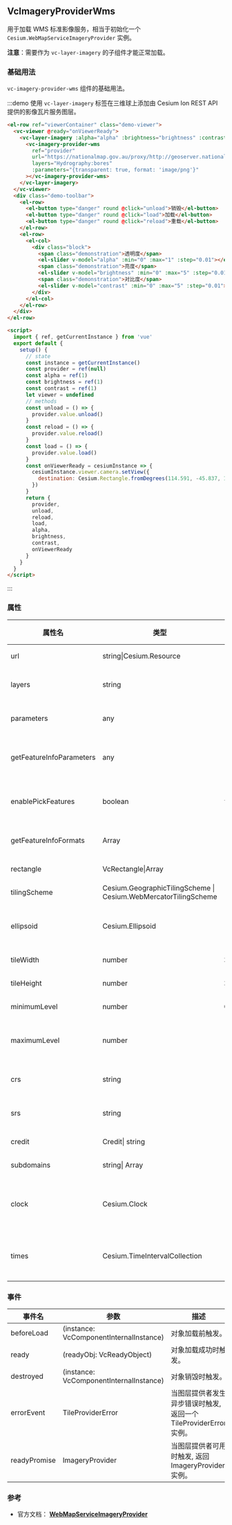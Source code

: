 ## VcImageryProviderWms

用于加载 WMS 标准影像服务，相当于初始化一个 `Cesium.WebMapServiceImageryProvider` 实例。

**注意**：需要作为 `vc-layer-imagery` 的子组件才能正常加载。

### 基础用法

`vc-imagery-provider-wms` 组件的基础用法。

:::demo 使用 `vc-layer-imagery` 标签在三维球上添加由 Cesium Ion REST API 提供的影像瓦片服务图层。

```html
<el-row ref="viewerContainer" class="demo-viewer">
  <vc-viewer @ready="onViewerReady">
    <vc-layer-imagery :alpha="alpha" :brightness="brightness" :contrast="contrast">
      <vc-imagery-provider-wms
        ref="provider"
        url="https://nationalmap.gov.au/proxy/http://geoserver.nationalmap.nicta.com.au/geotopo_250k/ows"
        layers="Hydrography:bores"
        :parameters="{transparent: true, format: 'image/png'}"
      ></vc-imagery-provider-wms>
    </vc-layer-imagery>
  </vc-viewer>
  <div class="demo-toolbar">
    <el-row>
      <el-button type="danger" round @click="unload">销毁</el-button>
      <el-button type="danger" round @click="load">加载</el-button>
      <el-button type="danger" round @click="reload">重载</el-button>
    </el-row>
    <el-row>
      <el-col>
        <div class="block">
          <span class="demonstration">透明度</span>
          <el-slider v-model="alpha" :min="0" :max="1" :step="0.01"></el-slider>
          <span class="demonstration">亮度</span>
          <el-slider v-model="brightness" :min="0" :max="5" :step="0.01"></el-slider>
          <span class="demonstration">对比度</span>
          <el-slider v-model="contrast" :min="0" :max="5" :step="0.01"></el-slider>
        </div>
      </el-col>
    </el-row>
  </div>
</el-row>

<script>
  import { ref, getCurrentInstance } from 'vue'
  export default {
    setup() {
      // state
      const instance = getCurrentInstance()
      const provider = ref(null)
      const alpha = ref(1)
      const brightness = ref(1)
      const contrast = ref(1)
      let viewer = undefined
      // methods
      const unload = () => {
        provider.value.unload()
      }
      const reload = () => {
        provider.value.reload()
      }
      const load = () => {
        provider.value.load()
      }
      const onViewerReady = cesiumInstance => {
        cesiumInstance.viewer.camera.setView({
          destination: Cesium.Rectangle.fromDegrees(114.591, -45.837, 148.97, -5.73)
        })
      }
      return {
        provider,
        unload,
        reload,
        load,
        alpha,
        brightness,
        contrast,
        onViewerReady
      }
    }
  }
</script>
```

:::

### 属性

| 属性名                   | 类型            | 默认值  | 描述                                                                               |
| ------------------------ | --------------- | ------- | ---------------------------------------------------------------------------------- |
| url                      | string\|Cesium.Resource  |         | `required` 指定 WMS 服务地址。                                                     |
| layers                   | string          |         | `required` 指定服务图层，多个图层用","隔开。                                       |
| parameters | any          |         | `optional` 在 GetMap URL 中传递给 WMS 服务器的其他参数。                           |
| getFeatureInfoParameters | any          |         | `optional` 在 GetFeatureInfo URL 中传递给 WMS 服务器的其他参数。                   |
| enablePickFeatures       | boolean         | `true`  | `optional` 指定是否支持拾取对象，通过 GetFeatureInfo 获取，需要服务支持。          |
| getFeatureInfoFormats    | Array           |         | `optional` 指定 WMS GetFeatureInfo 请求的格式。                                    |
| rectangle | VcRectangle\|Array   |         | `optional` 指定 WMS 图层矩形范围。                                                 |
| tilingScheme | Cesium.GeographicTilingScheme \| Cesium.WebMercatorTilingScheme          |         | `optional` 指定 WMS 服务瓦片投影参数。                                             |
| ellipsoid      | Cesium.Ellipsoid          |         | `optional` 指定 WMS 服务椭球体参数，如果指定了 tilingScheme 此属性无效。           |
| tileWidth                | number          | `256`   | `optional` 指定像元宽度。                                                          |
| tileHeight               | number          | `256`   | `optional` 指定像元高度。                                                          |
| minimumLevel             | number          | `0`     | `optional` 指定图层可以显示的最小层级。                                            |
| maximumLevel             | number          |         | `optional` 指定图层可以显示的最大层级，undefined 表示没有限制。                    |
| crs                      | string          |         | `optional` 指定 CRS 规范，用于 WMS 规范> = 1.3.0。                                 |
| srs                      | string          |         | `optional` 指定 SRS 规范，用于 WMS 规范 1.1.0 或 1.1.1                             |
| credit                   | Credit\| string |         | `optional` 指定服务描述信息。                                                      |
| subdomains               | string\| Array  | `'abc'` | `optional` 指定服务子域 。                                                         |
| clock | Cesium.Clock          |         | `optional` 确定时间维度的值时使用的 Clock 实例。 当指定 options.times 时是必需的。 |
| times | Cesium.TimeIntervalCollection          |         | `optional` TimeIntervalCollection 及其数据属性是一个包含时间动态维度及其值的对象。 |

### 事件

| 事件名       | 参数                                    | 描述                                                              |
| ------------ | --------------------------------------- | ----------------------------------------------------------------- |
| beforeLoad   | (instance: VcComponentInternalInstance) | 对象加载前触发。                                                  |
| ready        | (readyObj: VcReadyObject)               | 对象加载成功时触发。                                              |
| destroyed    | (instance: VcComponentInternalInstance) | 对象销毁时触发。                                                  |
| errorEvent   | TileProviderError                       | 当图层提供者发生异步错误时触发, 返回一个 TileProviderError 实例。 |
| readyPromise | ImageryProvider                         | 当图层提供者可用时触发, 返回 ImageryProvider 实例。               |

### 参考

- 官方文档： **[WebMapServiceImageryProvider](https://cesium.com/docs/cesiumjs-ref-doc/WebMapServiceImageryProvider.html)**
